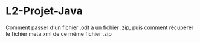 # L2-Projet-Java
Comment passer d'un fichier .odt à un fichier .zip, puis comment récuperer le fichier meta.xml de ce même fichier .zip
